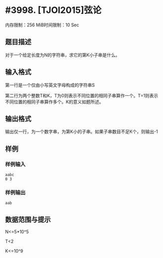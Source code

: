 # #3998. [TJOI2015]弦论

内存限制：256 MiB时间限制：10 Sec

## 题目描述

对于一个给定长度为N的字符串，求它的第K小子串是什么。

## 输入格式

 第一行是一个仅由小写英文字母构成的字符串S

第二行为两个整数T和K，T为0则表示不同位置的相同子串算作一个。T=1则表示不同位置的相同子串算作多个。K的意义如题所述。

## 输出格式

输出仅一行，为一个数字串，为第K小的子串。如果子串数目不足K个，则输出-1

## 样例

### 样例输入

    
    aabc
    0 3
    

### 样例输出

    
    aab
    
    

## 数据范围与提示

 N<=5*10^5

T<2

K<=10^9
